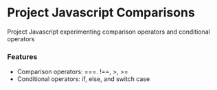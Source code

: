 # Project Javascript Comparisons

Project Javascript experimenting comparison operators and conditional operators 

### Features 

- Comparison operators: ===. !==, >, >= 
- Conditional operators: if, else, and switch case

